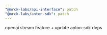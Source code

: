 ```yaml
---
"@mrck-labs/api-interface": patch
"@mrck-labs/anton-sdk": patch
---
```


openai stream feature + update anton-sdk deps

